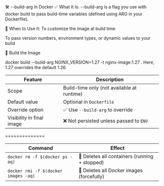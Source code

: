 🛠️ --build-arg in Docker
✅ What It Is:
--build-arg is a flag you use with docker build to pass build-time variables (defined using ARG in your Dockerfile).

🔹 When to Use It:
To customize the image at build time

To pass version numbers, environment types, or dynamic values to your build

🔧 Build the Image

docker build --build-arg NGINX_VERSION=1.27 -t nginx-image:1.27 .
Here, 1.27 overrides the default 1.26.

| Feature                   | Description                                |
| ------------------------- | ------------------------------------------ |
| Scope                     | Build-time only (not available at runtime) |
| Default value             | Optional in `Dockerfile`                   |
| Override option           | ✅ Use `--build-arg` to override            |
| Visibility in final image | ❌ Not persisted unless passed to `ENV`     |
==============

| Command                              | Effect                                        |
| ------------------------------------ | --------------------------------------------- |
| `docker rm -f $(docker ps -aq)`      | 🚫 Deletes all containers (running + stopped) |
| `docker rmi -f $(docker images -aq)` | 🧯 Deletes all Docker images (forcefully)     |
